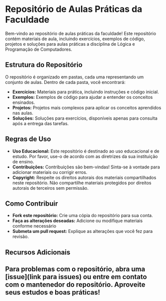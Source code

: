 <h1>Repositório de Aulas Práticas da Faculdade</h1>
<p>Bem-vindo ao repositório de aulas práticas da faculdade! Este repositório contém materiais de aula, incluindo exercícios, exemplos de código, projetos e soluções para aulas práticas a disciplina de Lógica e Programação de Computadores.</p>

<h2>Estrutura do Repositório</h2>
<p>O repositório é organizado em pastas, cada uma representando um conjunto de aulas. Dentro de cada pasta, você encontrará:</p>

<ul>
  <li><strong>Exercícios:</strong> Materiais para prática, incluindo instruções e código inicial.</li>
  <li><strong>Exemplos:</strong> Exemplos de código para ajudar a entender os conceitos ensinados.</li>
  <li><strong>Projetos:</strong> Projetos mais complexos para aplicar os conceitos aprendidos nas aulas.</li>
  <li><strong>Soluções:</strong> Soluções para exercícios, disponíveis apenas para consulta após a entrega das tarefas.</li>
</ul>

<h2>Regras de Uso</h2>
<ul>
  <li><strong>Uso Educacional:</strong> Este repositório é destinado ao uso educacional e de estudo. Por favor, use-o de acordo com as diretrizes da sua instituição de ensino.</li>
  <li><strong>Contribuições:</strong> Contribuições são bem-vindas! Sinta-se à vontade para adicionar materiais ou corrigir erros.</li>
  <li><strong>Copyright:</strong> Respeite os direitos autorais dos materiais compartilhados neste repositório. Não compartilhe materiais protegidos por direitos autorais de terceiros sem permissão.</li>
</ul>

<h2>Como Contribuir</h2>

<ul>
  <li><strong>Fork este repositório:</strong> Crie uma cópia do repositório para sua conta.</li>
  <li><strong>Faça as alterações deseadas:</strong> Adicione ou modifique materiais conforme necessário</li>
  <li><strong>Submeta um pull request:</strong> Explique as alterações que você fez para revisão.</li>
</ul>

<h2>Recursos Adicionais<h2>
Para problemas com o repositório, abra uma [issue](link para issues) ou entre em contato com o mantenedor do repositório.
Aproveite seus estudos e boas práticas!
